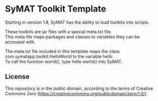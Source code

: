 SyMAT Toolkit Template
======================

Starting in version 1.8, SyMAT has the ability to load toolkits into scripts.

These toolkits are jar files with a special meta.txt file.  
This meta file maps packages and classes to variables they can be accessed with.

The meta.txt file included in this template maps the class 
com.symatapp.toolkit.HelloWorld to the variable hello.  
To call the function world(), type hello.world() into SyMAT.

License
-------

This repository is in the public domain, according to the terms of 
Creative Commons Zero (https://creativecommons.org/publicdomain/zero/1.0/).
